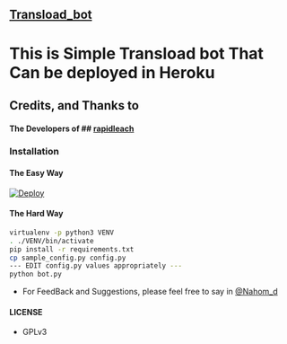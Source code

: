 ## [Transload_bot](https://telegram.dog/nahoooabot)

# This is Simple Transload bot That  Can be deployed in Heroku

## Credits, and Thanks to

#### The Developers of ## [rapidleach](https://rapidleech.hashhackers.com)

### Installation
#### The Easy Way

[![Deploy](https://www.herokucdn.com/deploy/button.svg)](https://heroku.com/deploy)

#### The Hard Way

```sh
virtualenv -p python3 VENV
. ./VENV/bin/activate
pip install -r requirements.txt
cp sample_config.py config.py
--- EDIT config.py values appropriately ---
python bot.py
```

- For FeedBack and Suggestions, please feel free to say in [@Nahom_d](https://telegram.dog/Nahom_d)

#### LICENSE
- GPLv3
